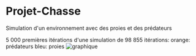 # Projet-Chasse
Simulation d'un environnement avec des proies et des prédateurs


5 000 premières itérations d'une simulation de 98 855 itérations:
orange: prédateurs
bleu: proies
![graphique](https://media.discordapp.net/attachments/785967439732670474/971541749644267560/proiespred25k.png?width=2417&height=386)
